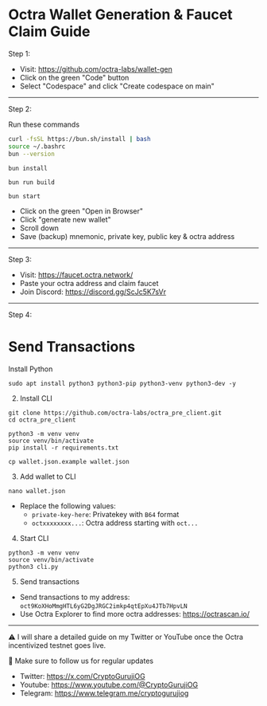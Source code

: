 
# Octra Wallet Generation & Faucet Claim Guide

Step 1:

- Visit: https://github.com/octra-labs/wallet-gen
- Click on the green "Code" button
- Select "Codespace" and click "Create codespace on main"

---

Step 2:

Run these commands

```bash
curl -fsSL https://bun.sh/install | bash
source ~/.bashrc
bun --version
```
```
bun install
```
```
bun run build
```
```
bun start
```

- Click on the green "Open in Browser"
- Click "generate new wallet"
- Scroll down
- Save (backup) mnemonic, private key, public key & octra address

---

Step 3:

- Visit: https://faucet.octra.network/
- Paste your octra address and claim faucet
- Join Discord: https://discord.gg/ScJc5K7sVr

---

Step 4:

# Send Transactions

Install Python


```
sudo apt install python3 python3-pip python3-venv python3-dev -y
```
2. Install CLI

```
git clone https://github.com/octra-labs/octra_pre_client.git
cd octra_pre_client

python3 -m venv venv
source venv/bin/activate
pip install -r requirements.txt

cp wallet.json.example wallet.json
```

3. Add wallet to CLI

```
nano wallet.json
```

- Replace the following values:
  * `private-key-here`: Privatekey with `B64` format
  * `octxxxxxxxx...`: Octra address starting with `oct...`

4. Start CLI

```
python3 -m venv venv
source venv/bin/activate
python3 cli.py
```
5. Send transactions

- Send transactions to my address: `oct9KoXHoMmgHTL6yG2DgJRGC2imkp4qtEpXu4JTb7HpvLN`
- Use Octra Explorer to find more octra addresses: https://octrascan.io/

---

⚠️  I will share a detailed guide on my Twitter or YouTube once the Octra incentivized testnet goes live.

📢 Make sure to follow us for regular updates

- Twitter: https://x.com/CryptoGurujiOG
- Youtube: https://www.youtube.com/@CryptoGurujiOG
- Telegram: https://www.telegram.me/cryptogurujiog
